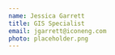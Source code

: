 ```yaml
---
name: Jessica Garrett
title: GIS Specialist
email: jgarrett@iconeng.com
photo: placeholder.png
---
```

